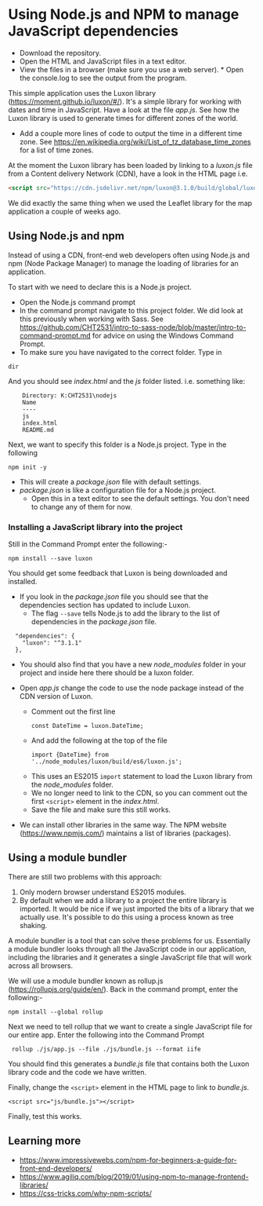# Using Node.js and NPM to manage JavaScript dependencies

* Download the repository.
* Open the HTML and JavaScript files in a text editor.
* View the files in a browser (make sure you use a web server). * Open the console.log to see the output from the program.

This simple application uses the Luxon library (https://moment.github.io/luxon/#/). It's a simple library for working with dates and time in JavaScript. Have a look at the file *app.js*. See how the Luxon library is used to generate times for different zones of the world.

* Add a couple more lines of code to output the time in a different time zone. See https://en.wikipedia.org/wiki/List_of_tz_database_time_zones for a list of time zones.

At the moment the Luxon library has been loaded by linking to a *luxon.js* file from a Content delivery Network (CDN), have a look in the HTML page i.e.

```html
<script src="https://cdn.jsdelivr.net/npm/luxon@3.1.0/build/global/luxon.min.js"></script>
```
We did exactly the same thing when we used the Leaflet library for the map application a couple of weeks ago.

## Using Node.js and npm
Instead of using a CDN, front-end web developers often using Node.js and npm (Node Package Manager) to manage the loading of libraries for an application.

To start with we need to declare this is a Node.js project.

* Open the Node.js command prompt
* In the command prompt navigate to this project folder. We did look at this previously when working with Sass. See https://github.com/CHT2531/intro-to-sass-node/blob/master/intro-to-command-prompt.md for advice on using the Windows Command Prompt.
* To make sure you have navigated to the correct folder. Type in
```
dir
```
And you should see *index.html* and the *js* folder listed. i.e. something like:

```
    Directory: K:CHT2531\nodejs
    Name
    ----
    js
    index.html
    README.md
```

Next, we want to specify this folder is a Node.js project. Type in the following

```
npm init -y
```
* This will create a *package.json* file with default settings.
* *package.json* is like a configuration file for a Node.js project.
  * Open this in a text editor to see the default settings. You don't need to change any of them for now.

### Installing a JavaScript library into the project
Still in the Command Prompt enter the following:-
```
npm install --save luxon
```
You should get some feedback that Luxon is being downloaded and installed.

* If you look in the *package.json* file you should see that the dependencies section has updated to include Luxon.
    - The flag ```--save``` tells Node.js to add the library to the list of dependencies in the *package.json* file.

```
  "dependencies": {
    "luxon": "^3.1.1"
  },
```
* You should also find that you have a new *node_modules* folder in your project and inside here there should be a luxon folder.  
* Open *app.js* change the code to use the node package instead of the CDN version of Luxon.
  * Comment out the first line
    ```
    const DateTime = luxon.DateTime;
    ```
  * And add the following at the top of the file
    ```
    import {DateTime} from '../node_modules/luxon/build/es6/luxon.js';
    ```
  * This uses an ES2015 ```import``` statement to load the Luxon library from the *node_modules* folder.
  * We no longer need to link to the CDN, so you can comment out the first ```<script>``` element in the *index.html*.
  * Save the file and make sure this still works.

* We can install other libraries in the same way. The NPM website (https://www.npmjs.com/) maintains a list of libraries (packages).


## Using a module bundler
There are still two problems with this approach:
1. Only modern browser understand ES2015 modules.
2. By default when we add a library to a project the entire library is imported. It would be nice if we just imported the bits of a library that we actually use. It's possible to do this using a process known as tree shaking.

A module bundler is a tool that can solve these problems for us. Essentially a module bundler looks through all the JavaScript code in our application, including the libraries and it generates a single JavaScript file that will work across all browsers.

We will use a module bundler known as rollup.js (https://rollupjs.org/guide/en/). Back in the command prompt, enter the following:-

```
npm install --global rollup
```
Next we need to tell rollup that we want to create a single JavaScript file for our entire app. Enter the following into the Command Prompt

```
 rollup ./js/app.js --file ./js/bundle.js --format iife
```
You should find this generates a *bundle.js* file that contains both the Luxon library code and the code we have written.

Finally, change the ```<script>``` element in the HTML page to link to *bundle.js*.
```
<script src="js/bundle.js"></script>
```
Finally, test this works.

## Learning more
* https://www.impressivewebs.com/npm-for-beginners-a-guide-for-front-end-developers/
* https://www.agiliq.com/blog/2019/01/using-npm-to-manage-frontend-libraries/
* https://css-tricks.com/why-npm-scripts/
